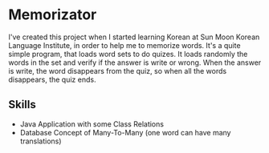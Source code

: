 # Memorizator

I've created this project when I started learning Korean at Sun Moon Korean Language Institute, in order to help me to memorize words.
It's a quite simple program, that loads word sets to do quizes. It loads randomly the words in the set and verify if the answer is write or wrong.
When the answer is write, the word disappears from the quiz, so when all the words disappears, the quiz ends.

## Skills

- Java Application with some Class Relations
- Database Concept of Many-To-Many (one word can have many translations)
